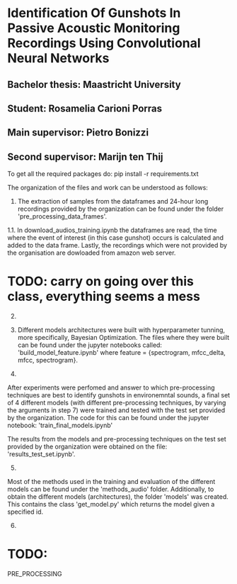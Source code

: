 # Identification Of Gunshots In Passive Acoustic Monitoring Recordings Using Convolutional Neural Networks
## Bachelor thesis: Maastricht University
## Student: Rosamelia Carioni Porras
## Main supervisor: Pietro Bonizzi 
## Second supervisor: Marijn ten Thij

To get all the required packages do:
pip install -r requirements.txt

The organization of the files and work can be understood as follows:
1. The extraction of samples from the dataframes and 24-hour long recordings provided by the organization can be found under the folder 'pre_processing_data_frames'. 

1.1. In download_audios_training.ipynb the dataframes are read, the time where the event of interest (in this case gunshot) occurs is calculated and added to the data frame. Lastly, the recordings which were not provided by the organisation are dowloaded from amazon web server.  
# TODO: carry on going over this class, everything seems a mess 

2. 


3. Different models architectures were built with hyperparameter tunning, more specifically, Bayesian Optimization. The files where they were built can be found under the jupyter notebooks called: 'build_model_feature.ipynb' where feature = {spectrogram, mfcc_delta, mfcc, spectrogram}. 

4. 

After experiments were perfomed and answer to which pre-processing techniques are best to identify gunshots in environemntal sounds, a final set of 4 different models (with different pre-processing techniques, by varying the arguments in step 7) were trained and tested with the test set provided by the organization. The code for this can be found under the jupyter notebook: 'train_final_models.ipynb'

The results from the models and pre-processing techniques on the test set provided by the organization were obtained on the file: 'results_test_set.ipynb'. 

5. 
Most of the methods used in the training and evaluation of the different models can be found under the 'methods_audio' folder. 
Additionally, to obtain the different models (architectures), the folder 'models' was created. This contains the class 'get_model.py' which returns the model given a specified id. 

6. 

# TODO: 
PRE_PROCESSING

